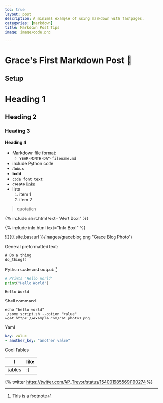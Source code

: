 ```yaml
---
toc: true
layout: post
description: A minimal example of using markdown with fastpages.
categories: [markdown]
title: Markdown Post Tips
image: image/code.png

---
```

# Grace's First Markdown Post 🤪

## Setup

# Heading 1
## Heading 2
### Heading 3
#### Heading 4

- Markdown file format: 
    - `YEAR-MONTH-DAY-filename.md`
- include Python code
- *italics*
- **bold**
- `code font text`
- create [links](https://github.com/gwang1224/repository_1)
- lists
    1. item 1
    2. item 2

> quotation

{% include alert.html text="Alert Box!" %}

{% include info.html text="Info Box!" %}

![]({{ site.baseurl }}/images/graceblog.png "Grace Blog Photo")

General preformatted text:

    # Do a thing
    do_thing()

Python code and output: [^1]

```python
# Prints 'Hello World'
print("Hello World")
```

    Hello World

Shell command
```shell
echo "hello world"
./some_script.sh --option "value"
wget https://example.com/cat_photo1.png
```

Yaml
```yaml
key: value
- another_key: "another value"
```

Cool Tables

| I | like |
|-|-|
| tables | :) |

{% twitter https://twitter.com/AP_Trevor/status/1540016855691190274 %}

[^1]: This is a footnote
